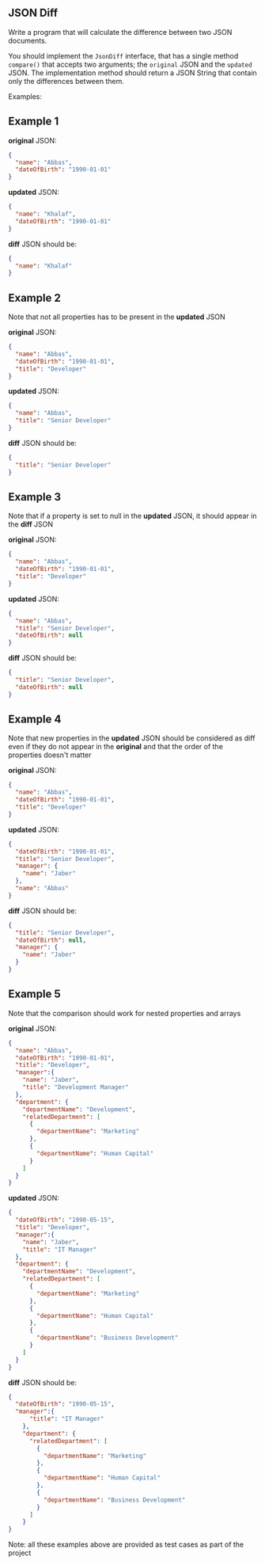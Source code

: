 ## JSON Diff

Write a program that will calculate the difference between two JSON documents.

You should implement the `JsonDiff` interface, that has a single method `compare()` that accepts two arguments; the 
`original` JSON and the `updated` JSON. The implementation method should return a JSON String that contain only the 
differences between them.

Examples:


Example 1
---
**original** JSON:
```json
{
  "name": "Abbas",
  "dateOfBirth": "1990-01-01"
}
```

**updated** JSON:
```json
{
  "name": "Khalaf",
  "dateOfBirth": "1990-01-01"
}
```

**diff** JSON should be:
```json
{
  "name": "Khalaf"
}
```

Example 2
---
Note that not all properties has to be present in the **updated** JSON

**original** JSON:
```json
{
  "name": "Abbas",
  "dateOfBirth": "1990-01-01",
  "title": "Developer"
}
```

**updated** JSON:
```json
{
  "name": "Abbas",
  "title": "Senior Developer"
}
```

**diff** JSON should be:
```json
{
  "title": "Senior Developer"
}
```

Example 3
---
Note that if a property is set to null in the **updated** JSON, it should appear in the **diff** JSON

**original** JSON:
```json
{
  "name": "Abbas",
  "dateOfBirth": "1990-01-01",
  "title": "Developer"
}
```

**updated** JSON:
```json
{
  "name": "Abbas",
  "title": "Senior Developer",
  "dateOfBirth": null
}
```

**diff** JSON should be:
```json
{
  "title": "Senior Developer",
  "dateOfBirth": null
}
```

Example 4
---
Note that new properties in the **updated** JSON should be considered as diff even if they do not appear in the **original**
and that the order of the properties doesn't matter

**original** JSON:
```json
{
  "name": "Abbas",
  "dateOfBirth": "1990-01-01",
  "title": "Developer"
}
```

**updated** JSON:
```json
{
  "dateOfBirth": "1990-01-01",
  "title": "Senior Developer",
  "manager": {
    "name": "Jaber"
  },
  "name": "Abbas"
}
```

**diff** JSON should be:
```json
{
  "title": "Senior Developer",
  "dateOfBirth": null,
  "manager": {
    "name": "Jaber"
  }
}
```

Example 5
---
Note that the comparison should work for nested properties and arrays

**original** JSON:
```json
{
  "name": "Abbas",
  "dateOfBirth": "1990-01-01",
  "title": "Developer",
  "manager":{
    "name": "Jaber",
    "title": "Development Manager"
  },
  "department": {
    "departmentName": "Development",
    "relatedDepartment": [
      {
        "departmentName": "Marketing"
      },
      {
        "departmentName": "Human Capital"
      }
    ]
  }
}
```

**updated** JSON:
```json
{
  "dateOfBirth": "1990-05-15",
  "title": "Developer",
  "manager":{
    "name": "Jaber",
    "title": "IT Manager"
  },
  "department": {
    "departmentName": "Development",
    "relatedDepartment": [
      {
        "departmentName": "Marketing"
      },
      {
        "departmentName": "Human Capital"
      },
      {
        "departmentName": "Business Development"
      }
    ]
  }
}
```

**diff** JSON should be:
```json
{
  "dateOfBirth": "1990-05-15",
  "manager":{
      "title": "IT Manager"
    },
    "department": {
      "relatedDepartment": [
        {
          "departmentName": "Marketing"
        },
        {
          "departmentName": "Human Capital"
        },
        {
          "departmentName": "Business Development"
        }
      ]
    }
}
```



Note: all these examples above are provided as test cases as part of the project
